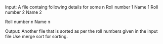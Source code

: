 Input: A file containg following details for some n 
Roll number 1        Name 1
Roll number 2        Name 2


Roll number n        Name n

Output: Another file that is sorted as per the roll numbers given in the input file Use merge sort for sorting.
